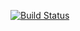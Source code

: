 [![Build Status](https://travis-ci.com/saveroo/noxy.svg?branch=master)](https://travis-ci.com/saveroo/noxy)

